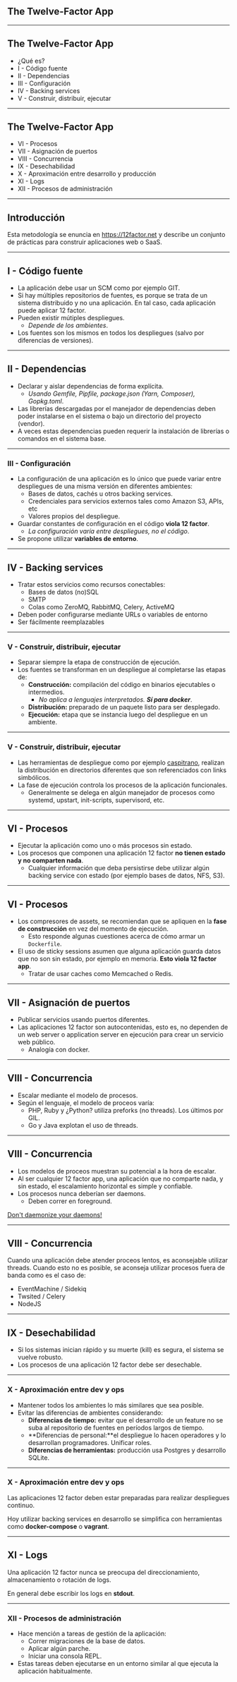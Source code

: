## The Twelve-Factor App

---

## The Twelve-Factor App

* ¿Qué es?
* I - Código fuente
* II - Dependencias
* III - Configuración
* IV - Backing services
* V - Construir, distribuir, ejecutar

---

## The Twelve-Factor App

* VI - Procesos
* VII - Asignación de puertos
* VIII - Concurrencia
* IX - Desechabilidad
* X - Aproximación entre desarrollo y producción
* XI - Logs
* XII - Procesos de administración

---

## Introducción

Esta metodología se enuncia en https://12factor.net y describe un conjunto de prácticas para construir aplicaciones web o SaaS.

---

## I - Código fuente

* La aplicación debe usar un SCM como por ejemplo GIT.
* Si hay múltiples repositorios de fuentes, es porque se trata de un sistema distribuido y no una aplicación. En tal caso, cada aplicación puede aplicar 12 factor.
* Pueden existir mútiples despliegues.
	* _Depende de los ambientes_.
* Los fuentes son los mismos en todos los despliegues (salvo por diferencias de versiones).

---

## II - Dependencias

* Declarar y aislar dependencias de forma explícita.
  * _Usando Gemfile, Pipfile, package.json (Yarn, Composer), Gopkg.toml_.
* Las librerías descargadas por el manejador de dependencias deben poder instalarse en el sistema o bajo un directorio del proyecto (vendor).
* A veces estas dependencias pueden requerir la instalación de librerías o comandos en el sistema base.

---

### III - Configuración

* La configuración de una aplicación es lo único que puede variar entre despliegues de una misma versión en diferentes ambientes:
	* Bases de datos, cachés u otros backing services.
	* Credenciales para servicios externos tales como Amazon S3, APIs, etc
	* Valores propios del despliegue.
* Guardar constantes de configuración en el código **viola 12 factor**.
	* _La configuración varía entre despliegues, no el código_.
* Se propone utilizar **variables de entorno**.

---

## IV - Backing services

* Tratar estos servicios como recursos conectables:
	* Bases de datos (no)SQL
	* SMTP
	* Colas como ZeroMQ, RabbitMQ, Celery, ActiveMQ
* Deben poder configurarse mediante URLs o variables de entorno
* Ser fácilmente reemplazables

---

### V - Construir, distribuir, ejecutar

* Separar siempre la etapa de construcción de ejecución.
* Los fuentes se transforman en un despliegue al completarse las etapas de:
	* **Construcción:** compilación del código en binarios ejecutables o intermedios.
		* _No aplica a lenguajes interpretados. **Sí para docker**_.
	* **Distribución:** preparado de un paquete listo para ser desplegado.
	* **Ejecución:** etapa que se instancia luego del despliegue en un ambiente.

---

### V - Construir, distribuir, ejecutar
* Las herramientas de despliegue como por ejemplo [caspitrano](https://capistranorb.com/), realizan la distribución en directorios diferentes que son referenciados con links simbólicos.
* La fase de ejecución controla los procesos de la aplicación funcionales.
	* Generalmente se delega en algún manejador de procesos como systemd, upstart, init-scripts, supervisord, etc.

---

## VI - Procesos

* Ejecutar la aplicación como uno o más procesos sin estado.
* Los procesos que componen una aplicación 12 factor **no tienen estado y no comparten nada**.
	* Cualquier información que deba persistirse debe utilizar algún backing service con estado (por ejemplo bases de datos, NFS, S3).

---

## VI - Procesos

* Los compresores de assets, se recomiendan que se apliquen en la **fase de construcción** en vez del momento de ejecución.
	* Esto responde algunas cuestiones acerca de cómo armar un `Dockerfile`.
* El uso de sticky sessions asumen que alguna aplicación guarda datos que no son sin estado, por ejemplo en memoria. **Esto viola 12 factor app**.
	* Tratar de usar caches como Memcached o Redis.

---

## VII - Asignación de puertos

* Publicar servicios usando puertos diferentes.
* Las aplicaciones 12 factor son autocontenidas, esto es, no dependen de un web server o application server en ejecución para crear un servicio web público.
	* Analogía con docker.

---

## VIII - Concurrencia

* Escalar mediante el modelo de procesos.
* Según el lenguaje, el modelo de proceos varía:
	* PHP, Ruby y ¿Python? utiliza preforks (no threads). Los últimos por GIL.
	* Go y Java explotan el uso de threads.

---

## VIII - Concurrencia

* Los modelos de proceos muestran su potencial a la hora de escalar.
* Al ser cualquier 12 factor app, una aplicación que no comparte nada, y sin estado, el escalamiento horizontal es simple y confiable.
* Los procesos nunca deberían ser daemons.
	* Deben correr en foreground.

[Don't daemonize your daemons!](https://www.mikeperham.com/2014/09/22/dont-daemonize-your-daemons/)

---

## VIII - Concurrencia

Cuando una aplicación debe atender proceos lentos, es aconsejable utilizar threads. Cuando esto no es posible, se aconseja utilizar procesos fuera de banda como es el caso de:

* EventMachine / Sidekiq
* Twsited / Celery
* NodeJS

---

## IX - Desechabilidad

* Si los sistemas inician rápido y su muerte (kill) es segura, el sistema se vuelve robusto.
* Los procesos de una aplicación 12 factor debe ser desechable.

---

### X - Aproximación entre dev y ops

* Mantener todos los ambientes lo más similares que sea posible.
* Evitar las diferencias de ambientes considerando:
	* **Diferencias de tiempo:** evitar que el desarrollo de un feature no se suba al repositorio de fuentes en períodos largos de tiempo.
	* **Diferencias de personal:**el despliegue lo hacen operadores y lo desarrollan programadores. Unificar roles.
	* **Diferencias de herramientas:** producción usa Postgres y desarrollo SQLite.

---

### X - Aproximación entre dev y ops

Las aplicaciones 12 factor deben estar preparadas para realizar despliegues
continuo.

Hoy utilizar backing services en desarrollo se simplifica con herramientas como
**docker-compose** o **vagrant**.

---

## XI - Logs

Una aplicación 12 factor nunca se preocupa del direccionamiento, almacenamiento
o rotación de logs. 

En general debe escribir los logs en **stdout**.

---

### XII - Procesos de administración

* Hace mención a tareas de gestión de la aplicación:
  * Correr migraciones de la base de datos.
  * Aplicar algún parche.
  * Iniciar una consola REPL.
* Estas tareas deben ejecutarse en un entorno similar al que ejecuta la
  aplicación habitualmente.
